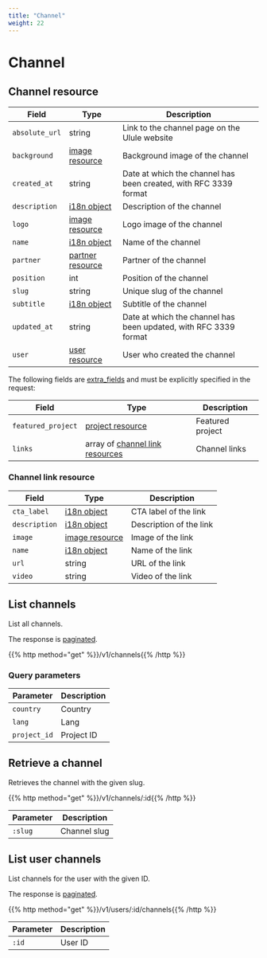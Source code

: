 ```yaml
---
title: "Channel"
weight: 22
---
```


# Channel

## Channel resource

| Field          | Type                         | Description                                                      |
| -------------- | ---------------------------- | ---------------------------------------------------------------- |
| `absolute_url` | string                       | Link to the channel page on the Ulule website                    |
| `background`   | [image resource](#image)     | Background image of the channel                                  |
| `created_at`   | string                       | Date at which the channel has been created, with RFC 3339 format |
| `description`  | [i18n object](#i18n)         | Description of the channel                                       |
| `logo`         | [image resource](#image)     | Logo image of the channel                                        |
| `name`         | [i18n object](#i18n)         | Name of the channel                                              |
| `partner`      | [partner resource](#partner) | Partner of the channel                                           |
| `position`     | int                          | Position of the channel                                          |
| `slug`         | string                       | Unique slug of the channel                                       |
| `subtitle`     | [i18n object](#i18n)         | Subtitle of the channel                                          |
| `updated_at`   | string                       | Date at which the channel has been updated, with RFC 3339 format |
| `user`         | [user resource](#user)       | User who created the channel                                     |

The following fields are [extra_fields](#extra-fields) and must be explicitly specified in the request:

| Field              | Type                                                      | Description      |
| ------------------ | --------------------------------------------------------- | ---------------- |
| `featured_project` | [project resource](#project-resource)                     | Featured project |
| `links`            | array of [channel link resources](#channel-link-resource) | Channel links    |

### Channel link resource

| Field         | Type                     | Description             |
| ------------- | ------------------------ | ----------------------- |
| `cta_label`   | [i18n object](#i18n)     | CTA label of the link   |
| `description` | [i18n object](#i18n)     | Description of the link |
| `image`       | [image resource](#image) | Image of the link    |
| `name`        | [i18n object](#i18n)     | Name of the link        |
| `url`         | string                   | URL of the link         |
| `video`       | string                   | Video of the link       |

## List channels

List all channels.

The response is [paginated](#pagination).

{{% http method="get" %}}/v1/channels{{% /http %}}

### Query parameters

| Parameter    | Description |
| ------------ | ----------- |
| `country`    | Country     |
| `lang`       | Lang        |
| `project_id` | Project ID  |

## Retrieve a channel

Retrieves the channel with the given slug.

{{% http method="get" %}}/v1/channels/:id{{% /http %}}

| Parameter | Description  |
| --------- | ------------ |
| `:slug`   | Channel slug |

## List user channels

List channels for the user with the given ID.

The response is [paginated](#pagination).

{{% http method="get" %}}/v1/users/:id/channels{{% /http %}}

| Parameter | Description |
| --------- | ----------- |
| `:id`     | User ID     |

